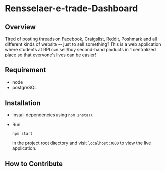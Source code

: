 # Rensselaer-e-trade-Dashboard

## Overview
Tired of posting threads on Facebook, Craigslist, Reddit, Poshmark and all different kinds of website -- just to sell something? This is a web application where students at RPI can sell/buy second-hand products in 1 centralized place so that everyone's lives can be easier!

## Requirement
- node
- postgreSQL

## Installation

- Install dependencies using `npm install`
- 
  Run

  ```
  npm start
  ```
  in the project root directory and visit `localhost:3000` to view the live application.


## How to Contribute
